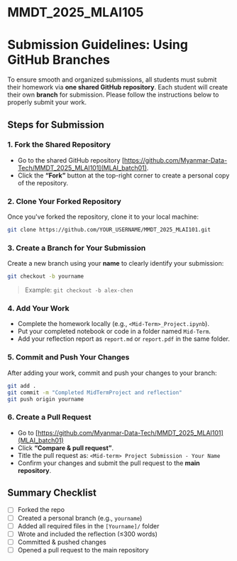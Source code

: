 # MMDT_2025_MLAI105

# Submission Guidelines: Using GitHub Branches

To ensure smooth and organized submissions, all students must submit their homework via **one shared GitHub repository**. Each student will create their own **branch** for submission. Please follow the instructions below to properly submit your work.

## Steps for Submission

### 1. Fork the Shared Repository
- Go to the shared GitHub repository [https://github.com/Myanmar-Data-Tech/MMDT_2025_MLAI101](MLAI_batch01).
- Click the **“Fork”** button at the top-right corner to create a personal copy of the repository.

### 2. Clone Your Forked Repository
Once you've forked the repository, clone it to your local machine:
```bash
git clone https://github.com/YOUR_USERNAME/MMDT_2025_MLAI101.git
```

### 3. Create a Branch for Your Submission
Create a new branch using your **name** to clearly identify your submission:
```bash
git checkout -b yourname
```
> Example: `git checkout -b alex-chen`

### 4. Add Your Work
- Complete the homework locally (e.g., `<Mid-Term>_Project.ipynb`).
- Put your completed notebook or code in a folder named `Mid-Term`.
- Add your reflection report as `report.md` or `report.pdf` in the same folder.

### 5. Commit and Push Your Changes
After adding your work, commit and push your changes to your branch:
```bash
git add .
git commit -m "Completed MidTermProject and reflection"
git push origin yourname
```

### 6. Create a Pull Request
- Go to [https://github.com/Myanmar-Data-Tech/MMDT_2025_MLAI101](MLAI_batch01)
- Click **“Compare & pull request”**.
- Title the pull request as: `<Mid-term> Project Submission - Your Name`
- Confirm your changes and submit the pull request to the **main repository**.

## Summary Checklist
- [ ] Forked the repo
- [ ] Created a personal branch (e.g., `yourname`)
- [ ] Added all required files in the `[Yourname]/` folder
- [ ] Wrote and included the reflection (≤300 words)
- [ ] Committed & pushed changes
- [ ] Opened a pull request to the main repository
